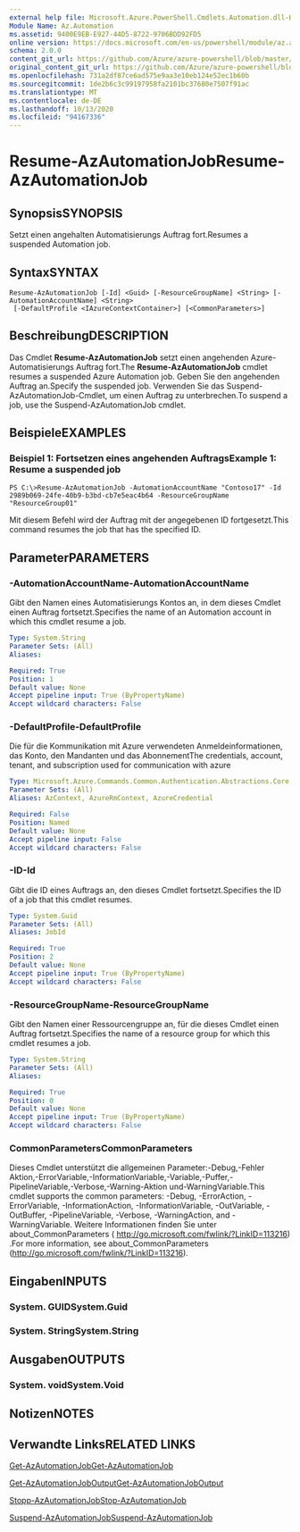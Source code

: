 ```yaml
---
external help file: Microsoft.Azure.PowerShell.Cmdlets.Automation.dll-Help.xml
Module Name: Az.Automation
ms.assetid: 9400E9EB-E927-44D5-8722-9706BDD92FD5
online version: https://docs.microsoft.com/en-us/powershell/module/az.automation/resume-azautomationjob
schema: 2.0.0
content_git_url: https://github.com/Azure/azure-powershell/blob/master/src/Automation/Automation/help/Resume-AzAutomationJob.md
original_content_git_url: https://github.com/Azure/azure-powershell/blob/master/src/Automation/Automation/help/Resume-AzAutomationJob.md
ms.openlocfilehash: 731a2df87ce6ad575e9aa3e10eb124e52ec1b60b
ms.sourcegitcommit: 1de2b6c3c99197958fa2101bc37680e7507f91ac
ms.translationtype: MT
ms.contentlocale: de-DE
ms.lasthandoff: 10/13/2020
ms.locfileid: "94167336"
---
```

# <span data-ttu-id="6e94f-101">Resume-AzAutomationJob</span><span class="sxs-lookup"><span data-stu-id="6e94f-101">Resume-AzAutomationJob</span></span>

## <span data-ttu-id="6e94f-102">Synopsis</span><span class="sxs-lookup"><span data-stu-id="6e94f-102">SYNOPSIS</span></span>
<span data-ttu-id="6e94f-103">Setzt einen angehalten Automatisierungs Auftrag fort.</span><span class="sxs-lookup"><span data-stu-id="6e94f-103">Resumes a suspended Automation job.</span></span>

## <span data-ttu-id="6e94f-104">Syntax</span><span class="sxs-lookup"><span data-stu-id="6e94f-104">SYNTAX</span></span>

```
Resume-AzAutomationJob [-Id] <Guid> [-ResourceGroupName] <String> [-AutomationAccountName] <String>
 [-DefaultProfile <IAzureContextContainer>] [<CommonParameters>]
```

## <span data-ttu-id="6e94f-105">Beschreibung</span><span class="sxs-lookup"><span data-stu-id="6e94f-105">DESCRIPTION</span></span>
<span data-ttu-id="6e94f-106">Das Cmdlet **Resume-AzAutomationJob** setzt einen angehenden Azure-Automatisierungs Auftrag fort.</span><span class="sxs-lookup"><span data-stu-id="6e94f-106">The **Resume-AzAutomationJob** cmdlet resumes a suspended Azure Automation job.</span></span>
<span data-ttu-id="6e94f-107">Geben Sie den angehenden Auftrag an.</span><span class="sxs-lookup"><span data-stu-id="6e94f-107">Specify the suspended job.</span></span>
<span data-ttu-id="6e94f-108">Verwenden Sie das Suspend-AzAutomationJob-Cmdlet, um einen Auftrag zu unterbrechen.</span><span class="sxs-lookup"><span data-stu-id="6e94f-108">To suspend a job, use the Suspend-AzAutomationJob cmdlet.</span></span>

## <span data-ttu-id="6e94f-109">Beispiele</span><span class="sxs-lookup"><span data-stu-id="6e94f-109">EXAMPLES</span></span>

### <span data-ttu-id="6e94f-110">Beispiel 1: Fortsetzen eines angehenden Auftrags</span><span class="sxs-lookup"><span data-stu-id="6e94f-110">Example 1: Resume a suspended job</span></span>
```
PS C:\>Resume-AzAutomationJob -AutomationAccountName "Contoso17" -Id 2989b069-24fe-40b9-b3bd-cb7e5eac4b64 -ResourceGroupName "ResourceGroup01"
```

<span data-ttu-id="6e94f-111">Mit diesem Befehl wird der Auftrag mit der angegebenen ID fortgesetzt.</span><span class="sxs-lookup"><span data-stu-id="6e94f-111">This command resumes the job that has the specified ID.</span></span>

## <span data-ttu-id="6e94f-112">Parameter</span><span class="sxs-lookup"><span data-stu-id="6e94f-112">PARAMETERS</span></span>

### <span data-ttu-id="6e94f-113">-AutomationAccountName</span><span class="sxs-lookup"><span data-stu-id="6e94f-113">-AutomationAccountName</span></span>
<span data-ttu-id="6e94f-114">Gibt den Namen eines Automatisierungs Kontos an, in dem dieses Cmdlet einen Auftrag fortsetzt.</span><span class="sxs-lookup"><span data-stu-id="6e94f-114">Specifies the name of an Automation account in which this cmdlet resume a job.</span></span>

```yaml
Type: System.String
Parameter Sets: (All)
Aliases:

Required: True
Position: 1
Default value: None
Accept pipeline input: True (ByPropertyName)
Accept wildcard characters: False
```

### <span data-ttu-id="6e94f-115">-DefaultProfile</span><span class="sxs-lookup"><span data-stu-id="6e94f-115">-DefaultProfile</span></span>
<span data-ttu-id="6e94f-116">Die für die Kommunikation mit Azure verwendeten Anmeldeinformationen, das Konto, den Mandanten und das Abonnement</span><span class="sxs-lookup"><span data-stu-id="6e94f-116">The credentials, account, tenant, and subscription used for communication with azure</span></span>

```yaml
Type: Microsoft.Azure.Commands.Common.Authentication.Abstractions.Core.IAzureContextContainer
Parameter Sets: (All)
Aliases: AzContext, AzureRmContext, AzureCredential

Required: False
Position: Named
Default value: None
Accept pipeline input: False
Accept wildcard characters: False
```

### <span data-ttu-id="6e94f-117">-ID</span><span class="sxs-lookup"><span data-stu-id="6e94f-117">-Id</span></span>
<span data-ttu-id="6e94f-118">Gibt die ID eines Auftrags an, den dieses Cmdlet fortsetzt.</span><span class="sxs-lookup"><span data-stu-id="6e94f-118">Specifies the ID of a job that this cmdlet resumes.</span></span>

```yaml
Type: System.Guid
Parameter Sets: (All)
Aliases: JobId

Required: True
Position: 2
Default value: None
Accept pipeline input: True (ByPropertyName)
Accept wildcard characters: False
```

### <span data-ttu-id="6e94f-119">-ResourceGroupName</span><span class="sxs-lookup"><span data-stu-id="6e94f-119">-ResourceGroupName</span></span>
<span data-ttu-id="6e94f-120">Gibt den Namen einer Ressourcengruppe an, für die dieses Cmdlet einen Auftrag fortsetzt.</span><span class="sxs-lookup"><span data-stu-id="6e94f-120">Specifies the name of a resource group for which this cmdlet resumes a job.</span></span>

```yaml
Type: System.String
Parameter Sets: (All)
Aliases:

Required: True
Position: 0
Default value: None
Accept pipeline input: True (ByPropertyName)
Accept wildcard characters: False
```

### <span data-ttu-id="6e94f-121">CommonParameters</span><span class="sxs-lookup"><span data-stu-id="6e94f-121">CommonParameters</span></span>
<span data-ttu-id="6e94f-122">Dieses Cmdlet unterstützt die allgemeinen Parameter:-Debug,-Fehler Aktion,-ErrorVariable,-InformationVariable,-Variable,-Puffer,-PipelineVariable,-Verbose,-Warning-Aktion und-WarningVariable.</span><span class="sxs-lookup"><span data-stu-id="6e94f-122">This cmdlet supports the common parameters: -Debug, -ErrorAction, -ErrorVariable, -InformationAction, -InformationVariable, -OutVariable, -OutBuffer, -PipelineVariable, -Verbose, -WarningAction, and -WarningVariable.</span></span> <span data-ttu-id="6e94f-123">Weitere Informationen finden Sie unter about_CommonParameters ( http://go.microsoft.com/fwlink/?LinkID=113216) .</span><span class="sxs-lookup"><span data-stu-id="6e94f-123">For more information, see about_CommonParameters (http://go.microsoft.com/fwlink/?LinkID=113216).</span></span>

## <span data-ttu-id="6e94f-124">Eingaben</span><span class="sxs-lookup"><span data-stu-id="6e94f-124">INPUTS</span></span>

### <span data-ttu-id="6e94f-125">System. GUID</span><span class="sxs-lookup"><span data-stu-id="6e94f-125">System.Guid</span></span>

### <span data-ttu-id="6e94f-126">System. String</span><span class="sxs-lookup"><span data-stu-id="6e94f-126">System.String</span></span>

## <span data-ttu-id="6e94f-127">Ausgaben</span><span class="sxs-lookup"><span data-stu-id="6e94f-127">OUTPUTS</span></span>

### <span data-ttu-id="6e94f-128">System. void</span><span class="sxs-lookup"><span data-stu-id="6e94f-128">System.Void</span></span>

## <span data-ttu-id="6e94f-129">Notizen</span><span class="sxs-lookup"><span data-stu-id="6e94f-129">NOTES</span></span>

## <span data-ttu-id="6e94f-130">Verwandte Links</span><span class="sxs-lookup"><span data-stu-id="6e94f-130">RELATED LINKS</span></span>

[<span data-ttu-id="6e94f-131">Get-AzAutomationJob</span><span class="sxs-lookup"><span data-stu-id="6e94f-131">Get-AzAutomationJob</span></span>](./Get-AzAutomationJob.md)

[<span data-ttu-id="6e94f-132">Get-AzAutomationJobOutput</span><span class="sxs-lookup"><span data-stu-id="6e94f-132">Get-AzAutomationJobOutput</span></span>](./Get-AzAutomationJobOutput.md)

[<span data-ttu-id="6e94f-133">Stopp-AzAutomationJob</span><span class="sxs-lookup"><span data-stu-id="6e94f-133">Stop-AzAutomationJob</span></span>](./Stop-AzAutomationJob.md)

[<span data-ttu-id="6e94f-134">Suspend-AzAutomationJob</span><span class="sxs-lookup"><span data-stu-id="6e94f-134">Suspend-AzAutomationJob</span></span>](./Suspend-AzAutomationJob.md)


